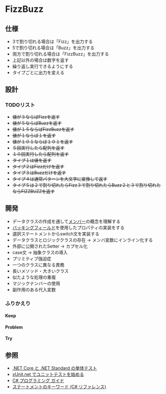 # FizzBuzz

## 仕様
+ 3で割り切れる場合は「Fizz」を出力する
+ 5で割り切れる場合は「Buzz」を出力する
+ 両方で割り切れる場合は「FizzBuzz」を出力する
+ 上記以外の場合は数字を返す
+ 繰り返し実行できるようにする
+ タイプごとに出力を変える

## 設計
### TODOリスト
+ ~~値が３ならばFizzを返す~~
+ ~~値が５ならばBuzzを返す~~
+ ~~値が１５ならばFizzBuzzを返す~~
+ ~~値が１ならば１を返す~~
+ ~~値が１０１ならば１０１を返す~~
+ ~~５回実行したら配列を返す~~
+ ~~１０回実行したら配列を返す~~
+ ~~タイプ１は値を返す~~
+ ~~タイプ２はFizzだけを返す~~
+ ~~タイプ３はBuzzだけを返す~~
+ ~~タイプ４は通常パターンを大文字に変換して返す~~
+ ~~タイプ５は２で割り切れたらFizz３で割り切れたらBuzz２と３で割り切れたならFIZZBUZZを返す~~


## 開発
+ データクラスの作成を通して[メンバー](https://docs.microsoft.com/ja-jp/dotnet/csharp/programming-guide/classes-and-structs/members)の概念を理解する
+ [バッキングフィールド](https://docs.microsoft.com/ja-jp/dotnet/csharp/programming-guide/classes-and-structs/properties)を使用したプロパティの実装をする
+ 選択ステートメントからswitch文を実装する
+ データクラスとロジッククラスの存在 -> メンバ変数にインライン化する
+ 外部に公開されたSetter -> カプセル化
+ case文 -> 抽象クラスの導入
+ プリミティブ強迫症
+ 一つのクラスに異なる責務
+ 長いメソッド・大きいクラス
+ 似たような処理の重複
+ マジックナンバーの使用
+ 副作用のある代入変数

### ふりかえり
#### Keep
#### Problem
#### Try

## 参照
+ [.NET Core と .NET Standard の単体テスト](https://docs.microsoft.com/ja-jp/dotnet/core/testing/)
+ [xUnit.net でユニットテストを始める](https://qiita.com/takutoy/items/84fa6498f0726418825d)
+ [C# プログラミング ガイド](https://docs.microsoft.com/ja-jp/dotnet/csharp/programming-guide/)
+ [ステートメントのキーワード (C# リファレンス)](https://docs.microsoft.com/ja-jp/dotnet/csharp/language-reference/keywords/statement-keywords)